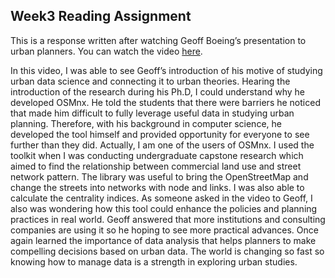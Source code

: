 ## Week3 Reading Assignment   

This is a response written after watching Geoff Boeing’s presentation to urban planners. You can watch the video [here](https://www.youtube.com/watch?v=Cjp4mxvpoBo&feature=youtu.be).

In this video, I was able to see Geoff’s introduction of his motive of studying urban data science and connecting it to urban theories. Hearing the introduction of the research during his Ph.D, I could understand why he developed OSMnx. He told the students that there were barriers he noticed that made him difficult to fully leverage useful data in studying urban planning. Therefore, with his background in computer science, he developed the tool himself and provided opportunity for everyone to see further than they did. Actually, I am one of the users of OSMnx. I used the toolkit when I was conducting undergraduate capstone research which aimed to find the relationship between commercial land use and street network pattern. The library was useful to bring the OpenStreetMap and change the streets into networks with node and links. I was also able to calculate the centrality indices. As someone asked in the video to Geoff, I also was wondering how this tool could enhance the policies and planning practices in real world. Geoff answered that more institutions and consulting companies are using it so he hoping to see more practical advances. Once again learned the importance of data analysis that helps planners to make compelling decisions based on urban data. The world is changing so fast so knowing how to manage data is a strength in exploring urban studies.
